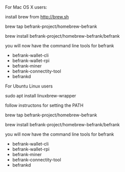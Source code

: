 For Mac OS X users:

install brew from http://brew.sh

brew tap befrank-project/homebrew-befrank

brew install befrank-project/homebrew-befrank/befrank

you will now have the command line tools for befrank
* befrank-wallet-cli
* befrank-wallet-rpi
* befrank-miner
* befrank-connectity-tool
* befrankd

For Ubuntu Linux users

sudo apt install linuxbrew-wrapper

follow instructons for setting the PATH

brew tap befrank-project/homebrew-befrank

brew install befrank-project/homebrew-befrank/befrank

you will now have the command line tools for befrank
* befrank-wallet-cli
* befrank-wallet-rpi
* befrank-miner
* befrank-connectity-tool
* befrankd
